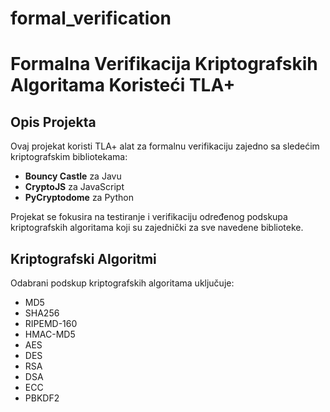# formal_verification
# Formalna Verifikacija Kriptografskih Algoritama Koristeći TLA+

## Opis Projekta

Ovaj projekat koristi TLA+ alat za formalnu verifikaciju zajedno sa sledećim kriptografskim bibliotekama:
- **Bouncy Castle** za Javu
- **CryptoJS** za JavaScript
- **PyCryptodome** za Python

Projekat se fokusira na testiranje i verifikaciju određenog podskupa kriptografskih algoritama koji su zajednički za sve navedene biblioteke.

## Kriptografski Algoritmi

Odabrani podskup kriptografskih algoritama uključuje:
- MD5
- SHA256
- RIPEMD-160
- HMAC-MD5
- AES
- DES
- RSA
- DSA
- ECC
- PBKDF2

